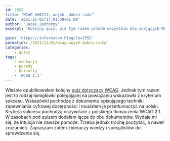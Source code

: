```yaml
---
id: 2552
title: 'WCAG &#8211; wujek „dobra rada”'
date: '2021-11-01T17:01:58+01:00'
author: 'Jacek Zadrożny'
excerpt: 'Kolejny quiz, ale tym razem przede wszystkim dla znających WCAG na wylot. Powiąż wskazówki z kryteriami sukcesu i nie pomyl się. A wspiąłem się na wyżyny podstępności.'
 
guid: 'https://informaton.blog/?p=2552'
permalink: /2021/11/01/wcag-wujek-dobra-rada/
categories:
    - quizy
tags:
    - edukacja
    - porady
    - Quizally
    - 'WCAG 2.1'
---
```


Właśnie opublikowałem kolejny [quiz dotyczący WCAG](https://www.quizally.pl/quiz/show?id=27). Jednak tym razem jest to rodzaj łamigłówki polegającej na powiązaniu wskazówki z kryterium sukcesu. Wskazówki pochodzą z dokumentu opisującego techniki zapewniania cyfrowej dostępności i musiałem je przetłumaczyć na polski. Kryteria sukcesu pochodzą oczywiście z polskiego tłumaczenia WCAG 2.1. W zasobach pod quizem dodałem łącza do obu dokumentów. Wydaje mi się, że intuicja nie zawsze pomoże. Trzeba jednak trochę poczytać, a nawet zrozumieć. Zapraszam zatem zbieraczy wiedzy i specjalistów do sprawdzenia się.
